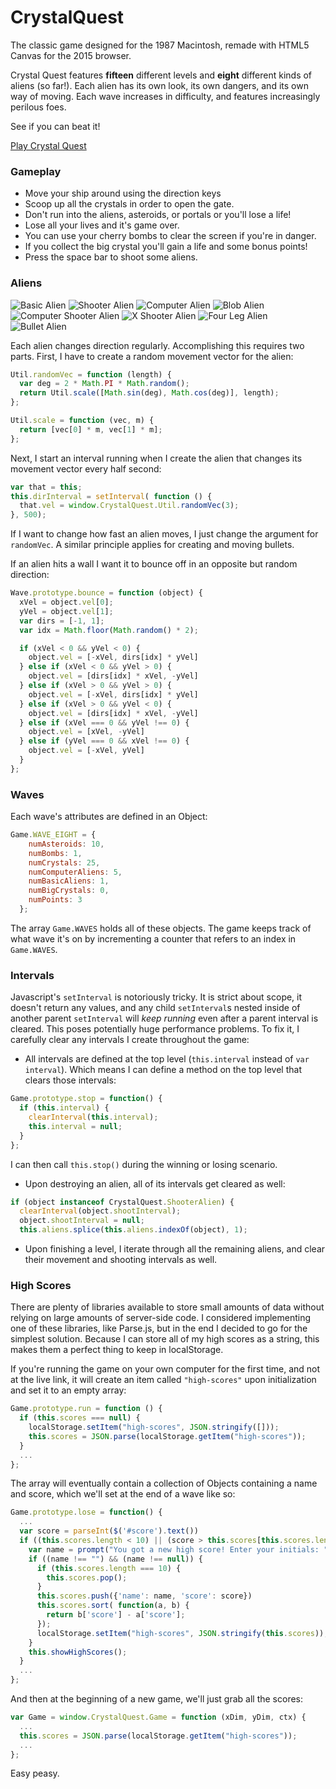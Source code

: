 # CrystalQuest
The classic game designed for the 1987 Macintosh, remade with HTML5 Canvas for the 2015 browser.

Crystal Quest features **fifteen** different levels and **eight** different kinds of aliens (so far!). Each alien has its own look, its own dangers, and its own way of moving. Each wave increases in difficulty, and features increasingly perilous foes.

See if you can beat it!

[Play Crystal Quest](https://haleymt.github.io/CrystalQuest)

### Gameplay
* Move your ship around using the direction keys
* Scoop up all the crystals in order to open the gate.
* Don't run into the aliens, asteroids, or portals or you'll lose a life!
* Lose all your lives and it's game over.
* You can use your cherry bombs to clear the screen if you're in danger.
* If you collect the big crystal you'll gain a life and some bonus points!
* Press the space bar to shoot some aliens.

### Aliens

![Basic Alien](img/rm_basic_alien.png)
![Shooter Alien](img/rm_shooter_alien.png)
![Computer Alien](img/rm_computer_alien.png)
![Blob Alien](img/rm_blob_alien.png)
![Computer Shooter Alien](img/rm_cs_alien.png)
![X Shooter Alien](img/rm_x_alien.png)
![Four Leg Alien](img/rm_four_leg_alien.png)
![Bullet Alien](img/rm_bullet_alien.png)

Each alien changes direction regularly. Accomplishing this requires two parts. First, I have to create a random movement vector for the alien:
```javascript
Util.randomVec = function (length) {
  var deg = 2 * Math.PI * Math.random();
  return Util.scale([Math.sin(deg), Math.cos(deg)], length);
};

Util.scale = function (vec, m) {
  return [vec[0] * m, vec[1] * m];
};
```
Next, I start an interval running when I create the alien that changes its movement vector every half second:

```javascript
var that = this;
this.dirInterval = setInterval( function () {
  that.vel = window.CrystalQuest.Util.randomVec(3);
}, 500);
```
If I want to change how fast an alien moves, I just change the argument for `randomVec`. A similar principle applies for creating and moving bullets.

If an alien hits a wall I want it to bounce off in an opposite but random direction:
```javascript
Wave.prototype.bounce = function (object) {
  xVel = object.vel[0];
  yVel = object.vel[1];
  var dirs = [-1, 1];
  var idx = Math.floor(Math.random() * 2);

  if (xVel < 0 && yVel < 0) {
    object.vel = [-xVel, dirs[idx] * yVel]
  } else if (xVel < 0 && yVel > 0) {
    object.vel = [dirs[idx] * xVel, -yVel]
  } else if (xVel > 0 && yVel > 0) {
    object.vel = [-xVel, dirs[idx] * yVel]
  } else if (xVel > 0 && yVel < 0) {
    object.vel = [dirs[idx] * xVel, -yVel]
  } else if (xVel === 0 && yVel !== 0) {
    object.vel = [xVel, -yVel]
  } else if (yVel === 0 && xVel !== 0) {
    object.vel = [-xVel, yVel]
  }
};
```
### Waves
Each wave's attributes are defined in an Object:

```javascript
Game.WAVE_EIGHT = {
    numAsteroids: 10,
    numBombs: 1,
    numCrystals: 25,
    numComputerAliens: 5,
    numBasicAliens: 1,
    numBigCrystals: 0,
    numPoints: 3
  };
```
The array `Game.WAVES` holds all of these objects. The game keeps track of what wave it's on by incrementing a counter that refers to an index in `Game.WAVES`.

### Intervals
Javascript's `setInterval` is notoriously tricky. It is strict about scope, it doesn't return any values, and any child `setInterval`s nested inside of another parent `setInterval` will *keep running* even after a parent interval is cleared. This poses potentially huge performance problems. To fix it, I carefully clear any intervals I create throughout the game:

* All intervals are defined at the top level (`this.interval` instead of `var interval`). Which means I can define a method on the top level that clears those intervals:
```javascript
Game.prototype.stop = function() {
  if (this.interval) {
    clearInterval(this.interval);
    this.interval = null;
  }
};
```
I can then call `this.stop()` during the winning or losing scenario.
* Upon destroying an alien, all of its intervals get cleared as well:
```javascript
if (object instanceof CrystalQuest.ShooterAlien) {
  clearInterval(object.shootInterval);
  object.shootInterval = null;
  this.aliens.splice(this.aliens.indexOf(object), 1);
```
* Upon finishing a level, I iterate through all the remaining aliens, and clear their movement and shooting intervals as well.

### High Scores
There are plenty of libraries available to store small amounts of data without relying on large amounts of server-side code. I considered implementing one of these libraries, like Parse.js, but in the end I decided to go for the simplest solution. Because I can store all of my high scores as a string, this makes them a perfect thing to keep in localStorage.

If you're running the game on your own computer for the first time, and not at the live link, it will create an item called `"high-scores"` upon initialization and set it to an empty array:
```javascript
Game.prototype.run = function () {
  if (this.scores === null) {
    localStorage.setItem("high-scores", JSON.stringify([]));
    this.scores = JSON.parse(localStorage.getItem("high-scores"));
  }
  ...
};
```
The array will eventually contain a collection of Objects containing a name and score, which we'll set at the end of a wave like so:
```javascript
Game.prototype.lose = function() {
  ...
  var score = parseInt($('#score').text())
  if ((this.scores.length < 10) || (score > this.scores[this.scores.length - 1]['score'])) {
    var name = prompt("You got a new high score! Enter your initials: ");
    if ((name !== "") && (name !== null)) {
      if (this.scores.length === 10) {
        this.scores.pop();
      }
      this.scores.push({'name': name, 'score': score})
      this.scores.sort( function(a, b) {
        return b['score'] - a['score'];
      });
      localStorage.setItem("high-scores", JSON.stringify(this.scores));
    }
    this.showHighScores();
  }
  ...
};
```
And then at the beginning of a new game, we'll just grab all the scores:
```javascript
var Game = window.CrystalQuest.Game = function (xDim, yDim, ctx) {
  ...
  this.scores = JSON.parse(localStorage.getItem("high-scores"));
  ...
};
```
Easy peasy.
